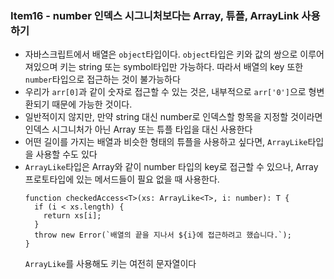 ### Item16 - number 인덱스 시그니처보다는 Array, 튜플, ArrayLink 사용하기

- 자바스크립트에서 배열은 `object`타입이다. `object`타입은 키와 값의 쌍으로 이루어져있으며 키는 string 또는 symbol타입만 가능하다. 따라서 배열의 key 또한 `number`타입으로 접근하는 것이 불가능하다
- 우리가 `arr[0]`과 같이 숫자로 접근할 수 있는 것은, 내부적으로 `arr['0']`으로 형변환되기 때문에 가능한 것이다.
- 일반적이지 않지만, 만약 string 대신 number로 인덱스할 항목을 지정할 것이라면 인덱스 시그니처가 아닌 Array 또는 튜플 타입을 대신 사용한다
- 어떤 길이를 가지는 배열과 비슷한 형태의 튜플을 사용하고 싶다면, `ArrayLike`타입을 사용할 수도 있다
- `ArrayLike`타입은 Array와 같이 number 타입의 key로 접근할 수 있으나, Array 프로토타입에 있는 메서드들이 필요 없을 때 사용한다.
  ```tsx
  function checkedAccess<T>(xs: ArrayLike<T>, i: number): T {
    if (i < xs.length) {
      return xs[i];
    }
    throw new Error(`배열의 끝을 지나서 ${i}에 접근하려고 했습니다.`);
  }
  ```
  `ArrayLike`를 사용해도 키는 여전히 문자열이다
